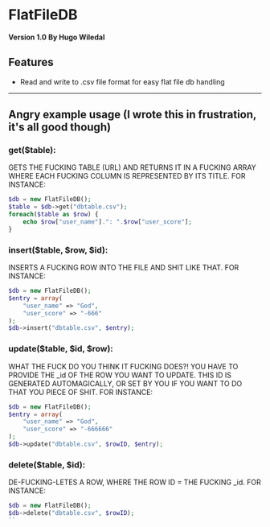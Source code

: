 FlatFileDB
=======

**Version 1.0**
**By Hugo Wiledal**

Features
--------
* Read and write to .csv file format for easy flat file db handling

---

## Angry example usage (I wrote this in frustration, it's all good though)

### get($table):
GETS THE FUCKING TABLE (URL) AND RETURNS IT IN A FUCKING ARRAY WHERE EACH FUCKING COLUMN IS REPRESENTED BY ITS TITLE.
FOR INSTANCE:
```php
$db = new FlatFileDB();
$table = $db->get("dbtable.csv");
foreach($table as $row) {
	echo $row["user_name"].": ".$row["user_score"];
}
```

### insert($table, $row, $id):
INSERTS A FUCKING ROW INTO THE FILE AND SHIT LIKE THAT.
FOR INSTANCE:
```php
$db = new FlatFileDB();
$entry = array(
	"user_name" => "God",
	"user_score" => "-666"
);
$db->insert("dbtable.csv", $entry);
```

### update($table, $id, $row):
WHAT THE FUCK DO YOU THINK IT FUCKING DOES?!
YOU HAVE TO PROVIDE THE _id OF THE ROW YOU WANT TO UPDATE. THIS ID IS GENERATED AUTOMAGICALLY, OR SET BY YOU IF YOU WANT TO DO THAT YOU PIECE OF SHIT.
FOR INSTANCE:
```php
$db = new FlatFileDB();
$entry = array(
	"user_name" => "God",
	"user_score" => "-666666"
);
$db->update("dbtable.csv", $rowID, $entry);
```

### delete($table, $id):
DE-FUCKING-LETES A ROW, WHERE THE ROW ID = THE FUCKING _id.
FOR INSTANCE:
```php
$db = new FlatFileDB();
$db->delete("dbtable.csv", $rowID);
``